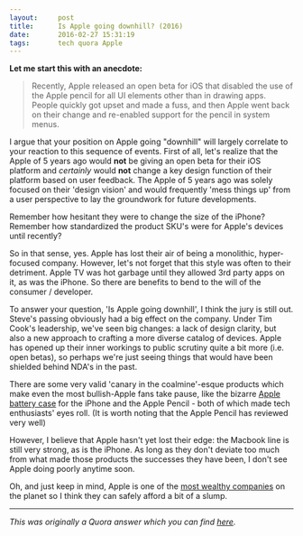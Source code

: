 ```yaml
---
layout:     post
title:      Is Apple going downhill? (2016)
date:       2016-02-27 15:31:19
tags:       tech quora Apple
---
```


**Let me start this with an anecdote:**

> Recently, Apple released an open beta for iOS that disabled the use of the Apple pencil for all UI elements other than in
 drawing apps. People quickly got upset and made a fuss, and then Apple went back on their change and re-enabled support for the pencil in system menus.

I argue that your position on Apple going "downhill" will largely correlate to your reaction to this sequence of events.
First of all, let's realize that the Apple of 5 years ago would **not** be giving an open beta for their iOS platform and *certainly* would **not** change a key design function of their platform based on user feedback. The Apple of 5 years ago was solely focused on their 'design vision' and would frequently 'mess things up' from a user perspective to lay the groundwork for future developments.

Remember how hesitant they were to change the size of the iPhone? Remember how standardized the product SKU's were for Apple's devices until recently?

So in that sense, yes. Apple has lost their air of being a monolithic, hyper-focused company. However, let's not forget that this style was often to their detriment. Apple TV was hot garbage until they allowed 3rd party apps on it, as was the iPhone. So there are benefits to bend to the will of the consumer / developer.

To answer your question, 'Is Apple going downhill', I think the jury is still out. Steve's passing obviously had a big effect on the company. Under Tim Cook's leadership, we've seen big changes: a lack of design clarity, but also a new approach to crafting a more diverse catalog of devices. Apple has opened up their inner workings to public scrutiny quite a bit more (i.e. open betas), so perhaps we're just seeing things that would have been shielded behind NDA's in the past.

There are some very valid 'canary in the coalmine'-esque products which make even the most bullish-Apple fans take pause, like the bizarre [Apple battery case](http://arstechnica.com/apple/2015/12/mini-review-a-week-with-apples-lumpy-new-iphone-battery-case/) for the iPhone and the Apple Pencil - both of which made tech enthusiasts' eyes roll. (It is worth noting that the Apple Pencil has reviewed very well)

However, I believe that Apple hasn't yet lost their edge: the Macbook line is still very strong, as is the iPhone. As long as they don't deviate too much from what made those products the successes they have been, I don't see Apple doing poorly anytime soon.


Oh, and just keep in mind, Apple is one of the [most wealthy companies](https://en.wikipedia.org/wiki/List_of_public_corporations_by_market_capitalization#2015) on the planet so I think they can safely afford a bit of a slump.

* * * 

*This was originally a Quora answer which you can find [here](https://www.quora.com/Is-Apple-going-downhill-2016/answer/Benjamin-Congdon-1).*